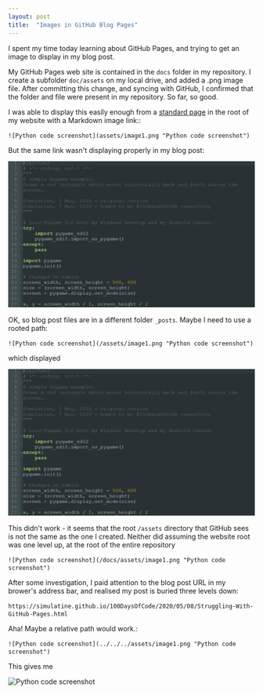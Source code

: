 ```yaml
---
layout: post
title:  "Images in GitHub Blog Pages"
---
```


I spent my time today learning about GitHub Pages, and trying to get an image to display in my blog post.

My GitHub Pages web site is contained in the `docs` folder in my repository. I create a subfolder `doc/assets` on my local drive, and added a .png image file. After committing this change, and syncing with GitHub, I confirmed that the folder and file were present in my repository. So far, so good.

I was able to display this easily enough from a [standard page](https://simulatine.github.io/100DaysOfCode/showimage.html "Show Image") in the root of my website with a Markdown image link::

```
![Python code screenshot](assets/image1.png "Python code screenshot")
```

But the same link wasn't displaying properly in my blog post:

![Python code screenshot](assets/image1.png "Python code screenshot")

OK, so blog post files are in a different folder `_posts`.  Maybe I need to use a rooted path:

```
![Python code screenshot](/assets/image1.png "Python code screenshot")

```

which displayed

![Python code screenshot](/assets/image1.png "Python code screenshot")

This didn't work - it seems that the root `/assets` directory that GitHub sees is not the same as the one I created. Neither did assuming the website root was one level up, at the root of the entire repository
```
![Python code screenshot](/docs/assets/image1.png "Python code screenshot")

```

After some investigation, I paid attention to the blog post URL in my brower's address bar, and realised my post is buried three levels down:

```
https://simulatine.github.io/100DaysOfCode/2020/05/08/Struggling-With-GitHub-Pages.html
```

Aha! Maybe a relative path would work.:

```
![Python code screenshot](../../../assets/image1.png "Python code screenshot")
```

This gives me

![Python code screenshot](../../../assets/image1.png "Python code screenshot")


